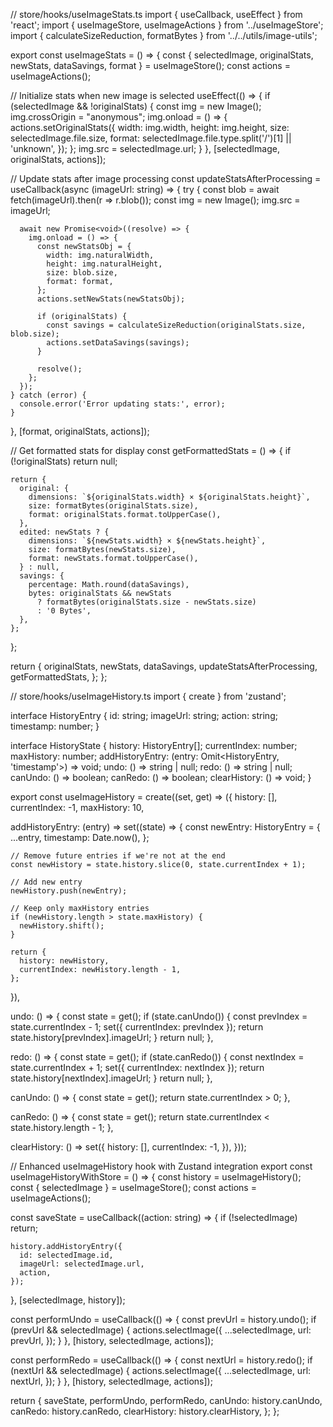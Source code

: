 // store/hooks/useImageStats.ts
import { useCallback, useEffect } from 'react';
import { useImageStore, useImageActions } from '../useImageStore';
import { calculateSizeReduction, formatBytes } from '../../utils/image-utils';

export const useImageStats = () => {
  const { selectedImage, originalStats, newStats, dataSavings, format } = useImageStore();
  const actions = useImageActions();

  // Initialize stats when new image is selected
  useEffect(() => {
    if (selectedImage && !originalStats) {
      const img = new Image();
      img.crossOrigin = "anonymous";
      img.onload = () => {
        actions.setOriginalStats({
          width: img.width,
          height: img.height,
          size: selectedImage.file.size,
          format: selectedImage.file.type.split('/')[1] || 'unknown',
        });
      };
      img.src = selectedImage.url;
    }
  }, [selectedImage, originalStats, actions]);

  // Update stats after image processing
  const updateStatsAfterProcessing = useCallback(async (imageUrl: string) => {
    try {
      const blob = await fetch(imageUrl).then(r => r.blob());
      const img = new Image();
      img.src = imageUrl;
      
      await new Promise<void>((resolve) => {
        img.onload = () => {
          const newStatsObj = {
            width: img.naturalWidth,
            height: img.naturalHeight,
            size: blob.size,
            format: format,
          };
          actions.setNewStats(newStatsObj);
          
          if (originalStats) {
            const savings = calculateSizeReduction(originalStats.size, blob.size);
            actions.setDataSavings(savings);
          }
          
          resolve();
        };
      });
    } catch (error) {
      console.error('Error updating stats:', error);
    }
  }, [format, originalStats, actions]);

  // Get formatted stats for display
  const getFormattedStats = () => {
    if (!originalStats) return null;

    return {
      original: {
        dimensions: `${originalStats.width} × ${originalStats.height}`,
        size: formatBytes(originalStats.size),
        format: originalStats.format.toUpperCase(),
      },
      edited: newStats ? {
        dimensions: `${newStats.width} × ${newStats.height}`,
        size: formatBytes(newStats.size),
        format: newStats.format.toUpperCase(),
      } : null,
      savings: {
        percentage: Math.round(dataSavings),
        bytes: originalStats && newStats 
          ? formatBytes(originalStats.size - newStats.size)
          : '0 Bytes',
      },
    };
  };

  return {
    originalStats,
    newStats,
    dataSavings,
    updateStatsAfterProcessing,
    getFormattedStats,
  };
};

// store/hooks/useImageHistory.ts
import { create } from 'zustand';

interface HistoryEntry {
  id: string;
  imageUrl: string;
  action: string;
  timestamp: number;
}

interface HistoryState {
  history: HistoryEntry[];
  currentIndex: number;
  maxHistory: number;
  addHistoryEntry: (entry: Omit<HistoryEntry, 'timestamp'>) => void;
  undo: () => string | null;
  redo: () => string | null;
  canUndo: () => boolean;
  canRedo: () => boolean;
  clearHistory: () => void;
}

export const useImageHistory = create<HistoryState>((set, get) => ({
  history: [],
  currentIndex: -1,
  maxHistory: 10,

  addHistoryEntry: (entry) => set((state) => {
    const newEntry: HistoryEntry = {
      ...entry,
      timestamp: Date.now(),
    };

    // Remove future entries if we're not at the end
    const newHistory = state.history.slice(0, state.currentIndex + 1);
    
    // Add new entry
    newHistory.push(newEntry);
    
    // Keep only maxHistory entries
    if (newHistory.length > state.maxHistory) {
      newHistory.shift();
    }

    return {
      history: newHistory,
      currentIndex: newHistory.length - 1,
    };
  }),

  undo: () => {
    const state = get();
    if (state.canUndo()) {
      const prevIndex = state.currentIndex - 1;
      set({ currentIndex: prevIndex });
      return state.history[prevIndex].imageUrl;
    }
    return null;
  },

  redo: () => {
    const state = get();
    if (state.canRedo()) {
      const nextIndex = state.currentIndex + 1;
      set({ currentIndex: nextIndex });
      return state.history[nextIndex].imageUrl;
    }
    return null;
  },

  canUndo: () => {
    const state = get();
    return state.currentIndex > 0;
  },

  canRedo: () => {
    const state = get();
    return state.currentIndex < state.history.length - 1;
  },

  clearHistory: () => set({
    history: [],
    currentIndex: -1,
  }),
}));

// Enhanced useImageHistory hook with Zustand integration
export const useImageHistoryWithStore = () => {
  const history = useImageHistory();
  const { selectedImage } = useImageStore();
  const actions = useImageActions();

  const saveState = useCallback((action: string) => {
    if (!selectedImage) return;

    history.addHistoryEntry({
      id: selectedImage.id,
      imageUrl: selectedImage.url,
      action,
    });
  }, [selectedImage, history]);

  const performUndo = useCallback(() => {
    const prevUrl = history.undo();
    if (prevUrl && selectedImage) {
      actions.selectImage({
        ...selectedImage,
        url: prevUrl,
      });
    }
  }, [history, selectedImage, actions]);

  const performRedo = useCallback(() => {
    const nextUrl = history.redo();
    if (nextUrl && selectedImage) {
      actions.selectImage({
        ...selectedImage,
        url: nextUrl,
      });
    }
  }, [history, selectedImage, actions]);

  return {
    saveState,
    performUndo,
    performRedo,
    canUndo: history.canUndo,
    canRedo: history.canRedo,
    clearHistory: history.clearHistory,
  };
};
